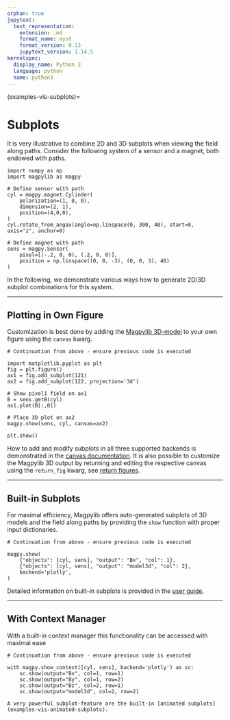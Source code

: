 ```yaml
---
orphan: true
jupytext:
  text_representation:
    extension: .md
    format_name: myst
    format_version: 0.13
    jupytext_version: 1.14.5
kernelspec:
  display_name: Python 3
  language: python
  name: python3
---
```


(examples-vis-subplots)=

# Subplots

It is very illustrative to combine 2D and 3D subplots when viewing the field along paths. Consider the following system of a sensor and a magnet, both endowed with paths.

```{code-cell} ipython3
import numpy as np
import magpylib as magpy

# Define sensor with path
cyl = magpy.magnet.Cylinder(
    polarization=(1, 0, 0),
    dimension=(2, 1),
    position=(4,0,0),
)
cyl.rotate_from_angax(angle=np.linspace(0, 300, 40), start=0, axis="z", anchor=0)

# Define magnet with path
sens = magpy.Sensor(
    pixel=[(-.2, 0, 0), (.2, 0, 0)],
    position = np.linspace((0, 0, -3), (0, 0, 3), 40)
)
```

In the following, we demonstrate various ways how to generate 2D/3D subplot combinations for this system.

----------------------------

## Plotting in Own Figure

Customization is best done by adding the [Magpylib 3D-model](guide-graphics-show) to your own figure using the `canvas` kwarg.

```{code-cell} ipython3
# Continuation from above - ensure previous code is executed

import matplotlib.pyplot as plt
fig = plt.figure()
ax1 = fig.add_subplot(121)
ax2 = fig.add_subplot(122, projection='3d')

# Show pixel1 field on ax1
B = sens.getB(cyl)
ax1.plot(B[:,0])

# Place 3D plot on ax2
magpy.show(sens, cyl, canvas=ax2)

plt.show()
```

How to add and modify subplots in all three supported backends is demonstrated in the [canvas documentation](guide-graphics-canvas). It is also possible to customize the Magpylib 3D output by returning and editing the respective canvas using the `return_fig` kwarg, see [return figures](guide-graphics-return_fig).

----------------------------

## Built-in Subplots

For maximal efficiency, Magpylib offers auto-generated subplots of 3D models and the field along paths by providing the `show` function with proper input dictionaries.

```{code-cell} ipython3
# Continuation from above - ensure previous code is executed

magpy.show(
    {"objects": [cyl, sens], "output": "Bx", "col": 1},
    {"objects": [cyl, sens], "output": "model3d", "col": 2},
    backend='plotly',
)
```

Detailed information on built-in subplots is provided in the [user guide](guide-graphics-subplots).


----------------------------

## With Context Manager

With a built-in context manager this functionality can be accessed with maximal ease

```{code-cell} ipython3
# Continuation from above - ensure previous code is executed

with magpy.show_context([cyl, sens], backend='plotly') as sc:
    sc.show(output="Bx", col=1, row=1)
    sc.show(output="By", col=1, row=2)
    sc.show(output="Bz", col=2, row=1)
    sc.show(output="model3d", col=2, row=2)
```

```{hint}
A very powerful subplot-feature are the built-in [animated subplots](examples-vis-animated-subplots).
```
